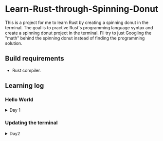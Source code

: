 # Learn-Rust-through-Spinning-Donut

This is a project for me to learn Rust by creating a spinning donut in the terminal. The goal is to practive Rust's programming language syntax and create a spinning donut project in the terminal. I'll try to just Googling the "math" behind the spinning donut instead of finding the programming solution.

## Build requirements

- Rust compiler.

## Learning log

### Hello World

<details>
<summary>Day 1</summary>

1. Install Rust compiler.
2. Create a Hello World Program.

To build the program, run ```rustc``` with the file name we wish to build. Then just run the generated executable.

    $ rustc hello.rs
    $ ./hello

</details>

### Updating the terminal

<details>
<summary>Day2</summary>

I'm testing to render the terminal and update it by creating a progress bar. I'm trying to do it the standard way, without the help of other crate. And as far as I know, there are special ANSI commands that can do something pretty interesting.

- ```\x1b[2J``` is for clearing the screen and set cursor to home.
- ```\x1b[H``` is for returning the cursor to the home position.
- ```\r``` is for returning the cursor to the start of the current line.

I'll try to create a better progress bar or event multiple progress bar to practice my rendering skill on the terminal.

</details>
